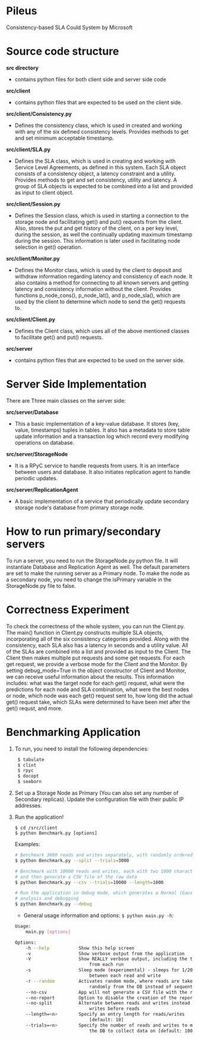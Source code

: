 # Pileus
Consistency-based SLA Could System by Microsoft
# Source code structure
**src directory**
* contains python files for both client side and server side code

**src/client**
* contains python files that are expected to be used on the client side.

**src/client/Consistency.py**
* Defines the consistency class, which is used in created and working with 
any of the six defined consistency levels. Provides methods to get and set
minimum acceptable timestamp.

**src/client/SLA.py**
* Defines the SLA class, which is used in creating and working with Service
Level Agreements, as defined in this system. Each SLA object consists of a 
consistency object, a latency constraint and a utility. Provides methods to 
get and set consistency, utility and latency. A group of SLA objects is 
expected to be combined into a list and provided as input to client object.

**src/client/Session.py**
* Defines the Session class, which is used in starting a connection to the 
storage node and facilitating get() and put() requests from the client. Also,
stores the put and get history of the client, on a per key level, during the 
session, as well the continually updating maximum timestamp during the 
session. This information is later used in facilitating node selection in 
get() operation.

**src/client/Monitor.py**
* Defines the Monitor class, which is used by the client to deposit and 
withdraw information regarding latency and consistency of each node. It also
contains a method for connecting to all known servers and getting latency 
and consistency information without the client. Provides functions 
p_node_cons(), p_node_lat(), and p_node_sla(), which are used by the client 
to determine which node to send the get() requests to.

**src/client/Client.py**
* Defines the Client class, which uses all of the above mentioned classes to
facilitate get() and put() requests.

**src/server**
* contains python files that are expected to be used on the server side.

# Server Side Implementation
There are Three main classes on the server side:

**src/server/Database**
* This a basic implementation of a key-value database. It stores (key, value, timestamps) tuples in tables. It also has a metadata to store table update information and a transaction log which record every modifying operations on database.

**src/server/StorageNode** 
* It is a RPyC service to handle requests from users. It is an interface between users and database. It also initiates replication agent to handle periodic updates.

**src/server/ReplicationAgent** 
* A basic implementation of a service that periodically update secondary storage node's database from primary storage node.

# How to run primary/secondary servers
To run a server, you need to run the StorageNode.py python file. It will instantiate Database and Replication Agent as well. The default parameters are set to make the running server as a Primary node. To make the node as a secondary node, you need to change the isPrimary variable in the StorageNode.py file to false.

# Correctness Experiment
To check the correctness of the whole system, you can run the Client.py. The main() function in Client.py constructs multiple SLA objects, incorporating all of the six consistency categories provided. Along with the consistency, each SLA also has a latency in seconds and a utility value. All of the SLAs are combined into a list and provided as input to the Client. The Client then makes multiple put requests and some get requests. For each get request, we provide a verbose mode for the Client and the Monitor. By setting debug_mode=True in the object constructor of Client and Monitor, we can receive useful information about the results. This information includes: what was the target node for each get() request, what were the predictions for each node and SLA combination, what were the best nodes or node, which node was each get() request sent to, how long did the actual get() request take, which SLAs were determined to have been met after the get() requst, and more.

# Benchmarking Application
1. To run, you need to install the following dependencies:

   ``` bash
    $ tabulate
    $ clint
    $ rpyc
    $ docopt
    $ seaborn
    ```

2. Set up a Storage Node as Primary (You can also set any number of Secondary replicas). Update the configuration file with their public IP addresses. 
    
3. Run the application!

    ```
    $ cd /src/client
    $ python Benchmark.py [options]
    ```
    
    Examples:
    
    ``` bash
    # Benchmark 3000 reads and writes separately, with randomly ordered reads
    $ python Benchmark.py --split --trials=3000
    
    # Benchmark with 10000 reads and writes, each with two 1000 character fields, 
    # and then generate a CSV file of the raw data
    $ python Benchmark.py --csv --trials=10000 --length=1000
    
    # Run the application in debug mode, which generates a Normal (Gaussian) data set for 
    # analysis and debugging
    $ python Benchmark.py --debug
    ```

    * General usage information and options: `$ python main.py -h`:
    ``` bash
    Usage:
        main.py [options]

    Options:
        -h --help           Show this help screen
        -v                  Show verbose output from the application
        -V                  Show REALLY verbose output, including the time
                                from each run
        -s                  Sleep mode (experimental) - sleeps for 1/20 (s)
                                between each read and write
        -r --random         Activates random mode, where reads are taken
                                randomly from the DB instead of sequentially
        --no-csv            App will not generate a CSV file with the raw data
        --no-report         Option to disable the creation of the report file
        --no-split          Alternate between reads and writes instead of all
                                writes before reads
        --length=<n>        Specify an entry length for reads/writes
                                [default: 10]
        --trials=<n>        Specify the number of reads and writes to make to
                                the DB to collect data on [default: 1000]
    ```
